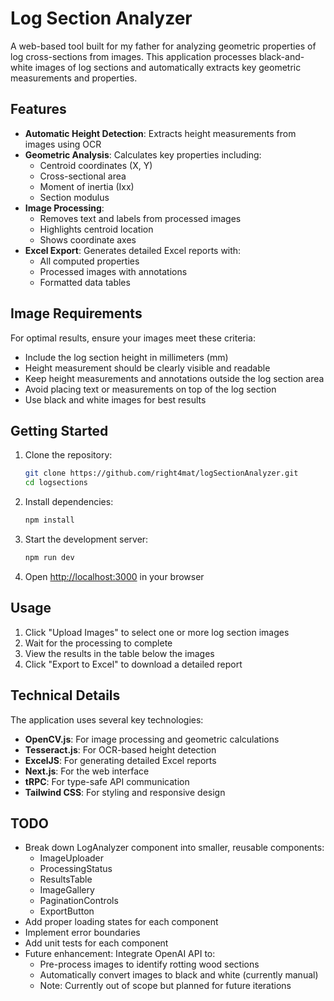# Log Section Analyzer

A web-based tool built for my father for analyzing geometric properties of log cross-sections from images. This application processes black-and-white images of log sections and automatically extracts key geometric measurements and properties.

## Features

- **Automatic Height Detection**: Extracts height measurements from images using OCR
- **Geometric Analysis**: Calculates key properties including:
  - Centroid coordinates (X, Y)
  - Cross-sectional area
  - Moment of inertia (Ixx)
  - Section modulus
- **Image Processing**: 
  - Removes text and labels from processed images
  - Highlights centroid location
  - Shows coordinate axes
- **Excel Export**: Generates detailed Excel reports with:
  - All computed properties
  - Processed images with annotations
  - Formatted data tables

## Image Requirements

For optimal results, ensure your images meet these criteria:

- Include the log section height in millimeters (mm)
- Height measurement should be clearly visible and readable
- Keep height measurements and annotations outside the log section area
- Avoid placing text or measurements on top of the log section
- Use black and white images for best results

## Getting Started

1. Clone the repository:
   ```bash
   git clone https://github.com/right4mat/logSectionAnalyzer.git
   cd logsections
   ```

2. Install dependencies:
   ```bash
   npm install
   ```

3. Start the development server:
   ```bash
   npm run dev
   ```

4. Open [http://localhost:3000](http://localhost:3000) in your browser

## Usage

1. Click "Upload Images" to select one or more log section images
2. Wait for the processing to complete
3. View the results in the table below the images
4. Click "Export to Excel" to download a detailed report

## Technical Details

The application uses several key technologies:

- **OpenCV.js**: For image processing and geometric calculations
- **Tesseract.js**: For OCR-based height detection
- **ExcelJS**: For generating detailed Excel reports
- **Next.js**: For the web interface
- **tRPC**: For type-safe API communication
- **Tailwind CSS**: For styling and responsive design

## TODO

- Break down LogAnalyzer component into smaller, reusable components:
  - ImageUploader
  - ProcessingStatus
  - ResultsTable
  - ImageGallery
  - PaginationControls
  - ExportButton
- Add proper loading states for each component
- Implement error boundaries
- Add unit tests for each component
- Future enhancement: Integrate OpenAI API to:
  - Pre-process images to identify rotting wood sections
  - Automatically convert images to black and white (currently manual)
  - Note: Currently out of scope but planned for future iterations
